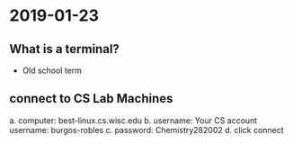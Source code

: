 # 2019-01-23

## What is a terminal?

* Old school term

## connect to CS Lab Machines

a. computer: best-linux.cs.wisc.edu
b. username: Your CS account username: burgos-robles
c. password: Chemistry282002
d. click connect
